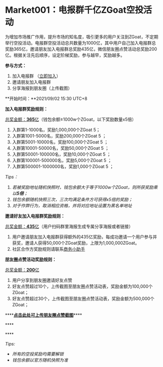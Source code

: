 # Market001：电报群千亿ZGoat空投活动



为增加市场推广作用，提升市场的知名度，吸引更多的用户关注到ZGoat，不定期举行空投活动。电报群空投活动总共数量为1000亿，其中用户自己加入电报群总奖励365亿，邀请朋友加入电报群总奖励435亿，微信朋友圈点赞活动总奖励200亿。根据关注先后顺序，设定阶梯奖励，参与越早，奖励越多。

**参与方式：**

1. 加入电报群 （[立即加入](http://zgoat.org)）
2. 邀请朋友加入电报群
3. 分享海报到朋友圈（上传截图）

**开始时间：**2021/09/02 15:30 UTC+8

**加入电报群奖励规则：**

[总奖金额：**365**亿](https://zgoat.org)（钱包余额≥1000w个ZGoat，以下奖励数量x5倍）

1. 入群第1-1000名，奖励1,000,000个ZGoat 5；
2. 入群第1001-5000名，奖励200,000个ZGoat 5 ；
3. 入群第5001-10000名，奖励100,000个ZGoat 5 ；
4. 入群第10001-50000名，奖励50,000个ZGoat 5 ；
5. 入群第50001-100000名，奖励10,000个ZGoat 5 ；
6. 入群第100001-500000名，奖励5,000个ZGoat 5 ；
7. 入群第500001-1000000名，奖励1,000个ZGoat 5 ；

_Tips：_

1. _若被奖励地址随机快照时，钱包余额大于等于1000w个ZGoat，则所获奖励乘以**5倍**；_
2. _钱包余额随机快照三次，三次均满足条件方可获得x5倍的奖励；_
3. _对于作弊行为，取消相应资格，并将对应地址设置为黑名单地址_



**邀请好友加入电报群奖励规则：**

[总奖金额：**435**亿](https://zgoat.org)（用户扫码群里海报生成专属分享海报或者链接）

1. 用户邀请朋友加入电报群获得额外的435亿奖励，每成功邀请一个用户参与并获奖，邀请人获得50,000个ZGoat奖励，上限为1,000,000ZGoat。
2. 社区合作方奖励规则请联系[商务小助手](../../qi-ta/lian-xi-wo-men.md)



**朋友圈点赞活动奖励规则：**

[总奖金额：**200**亿](https://zgoat.org)

1. 用户分享到朋友圈邀请好友点赞
2. 好友点赞超过10个，上传截图至朋友圈点赞活动表，奖励金额为100,000个ZGoat；
3. 好友点赞超过30个，上传截图至朋友圈点赞活动表，奖励金额为500,000个ZGoat；

\*\*\*\*[**点击此处可上传朋友圈点赞截图**](https://zgoat.org)\*\*\*\*

\*\*\*\*

\*\*\*\*

_Tips:_ 

* _所有的空投奖励均需要解锁_
* _钱包余额以官方随机快照为准_

